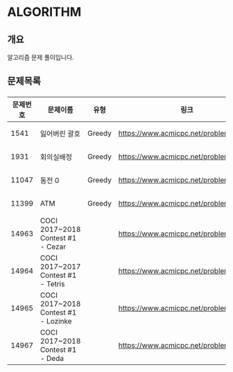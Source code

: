 # ALGORITHM

## 개요
알고리즘 문제 풀이입니다.

## 문제목록
###
문제번호 | 문제이름 | 유형 | 링크 | 상태 | 날짜
--- | --- | --- | --- | --- | ---
1541 | 잃어버린 괄호 | Greedy | https://www.acmicpc.net/problem/1541 | 완료 | 2019/08/26
1931 | 회의실배정 | Greedy | https://www.acmicpc.net/problem/1931 | 완료
11047 | 동전 0 | Greedy | https://www.acmicpc.net/problem/11047 | 완료
11399 | ATM | Greedy | https://www.acmicpc.net/problem/11399 | 완료 | 2019/08/26
14963 | COCI 2017~2018 Contest #1 - Cezar |  | https://www.acmicpc.net/problem/14963 | 완료
14964 | COCI 2017~2017 Contest #1 - Tetris | | https://www.acmicpc.net/problem/14964 | 완료
14965 | COCI 2017~2018 Contest #1 - Lozinke | | https://www.acmicpc.net/problem/14965 | 완료
14967 | COCI 2017~2018 Contest #1 - Deda | | https://www.acmicpc.net/problem/14967 | X


